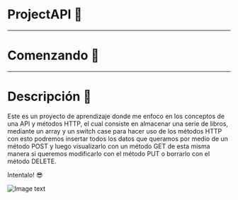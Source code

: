 # ProjectAPI :dart:
***
# Comenzando :rocket:

***
# Descripción :memo:
Este es un proyecto de aprendizaje donde me enfoco en los conceptos de una API y métodos HTTP, el cual consiste en almacenar una serie de libros, mediante un array y un switch case para hacer uso de los métodos HTTP con esto podremos insertar todos los datos que queramos por medio de un método POST y luego visualizarlo con un método GET de esta misma manera si queremos modificarlo con el método PUT o borrarlo con el método DELETE.

Intentalo! :sunglasses:

![Image text](https://media.istockphoto.com/photos/application-programming-interface-software-development-tool-business-picture-id1317706831?b=1&k=20&m=1317706831&s=170667a&w=0&h=hh588gXgaQgmvHzPJmKfRCRFU2dGNUhtdxd5HRwBeXE=)
